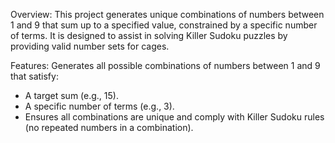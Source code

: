 Overview:
This project generates unique combinations of numbers between 1 and 9 that sum up to a specified value, constrained by a specific number of terms. It is designed to assist in solving Killer Sudoku puzzles by providing valid number sets for cages.

Features:
Generates all possible combinations of numbers between 1 and 9 that satisfy:
- A target sum (e.g., 15).
- A specific number of terms (e.g., 3).
- Ensures all combinations are unique and comply with Killer Sudoku rules (no repeated numbers in a combination).
